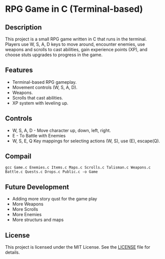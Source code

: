 # RPG Game in C (Terminal-based)

## Description
This project is a small RPG game written in C that runs in the terminal. Players use W, S, A, D keys to move around, encounter enemies, use weapons and scrolls to cast abilities, gain experience points (XP), and choose stuts upgrades to progress in the game.

## Features
- Terminal-based RPG gameplay.
- Movement controls (W, S, A, D).
- Weapons.
- Scrolls that cast abilities.
- XP system with leveling up.

## Controls
- W, S, A, D - Move character up, down, left, right.
- E - To Battle with Enemies
- W, S, E, Q Key mappings for selecting actions (W, S), use (E), escape(Q).

## Compail
``` 
gcc Game.c Enemies.c Items.c Maps.c Scrolls.c Talisman.c Weapons.c Battle.c Quests.c Drops.c Public.c -o Game
```

## Future Development
- Adding more story qust for the game play
- More Weapons
- More Scrolls
- More Enemies
- More structurs and maps

## License
This project is licensed under the MIT License. See the [LICENSE](LICENSE) file for details.
